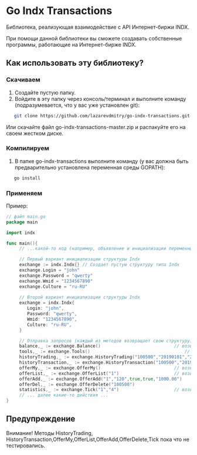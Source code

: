 # Go Indx Transactions

Библиотека, реализующая взаимодействие с API Интернет-биржи INDX.

При помощи данной библиотеки вы сможете создавать собственные программы, работающие на Интернет-бирже INDX.

## Как использовать эту библиотеку?


### Скачиваем

1. Создайте пустую папку.
2. Войдите в эту папку через консоль/терминал и выполните команду (подразумевается, что у вас уже установлен git):
```bash
   git clone https://github.com/lazarevdmitry/go-indx-transactions.git
```
   Или скачайте файл go-indx-transactions-master.zip и распакуйте его на своем жестком диске.

### Компилируем

1. В папке go-indx-transactions выполните команду (у вас должна быть предварительно установлена переменная среды GOPATH):
```bash
   go install
```

### Применяем

Пример:

```go
// файл main.go
package main

import indx

func main(){
     // ...какой-то код (например, объявление и инициализации переменных для запроса)

     // Первый вариант инициализации структуры Indx
     exchange := indx.Indx{} // Создает пустую структуру типа Indx
     exchange.Login = "john"
     exchange.Password = "qwerty"
     exchange.Wmid = "1234567890"
     exchange.Culture = "ru-RU"
     
     // Второй вариант инициализации структуры Indx
     exchange = indx.Indx{
     	Login: "john",
        Password: "qwerty",
        Wmid: "1234567890",
        Culture: "ru-RU",
     }

     // Отправка запросов (каждый из методов возвращает свою структуру)
     balance,_ := exchange.Balance()							// возвращает IndxBalance{}
     tools,_ := exchange.Tools()	     							// возвращает IndxTools{}
     historyTrading,_ := exchange.HistoryTrading("100500","20190101","20191231")		// возвращает HistoryTrading{}
     historyTransaction,_ := exchange.HistoryTransaction("100500","20190101","20191231")	// возвращает HistoryTransaction{}
     offerMy,_ := exchange.OfferMy()							// возвращает OfferMy{}
     offerList,_ := exchange.OfferList("1")						// возвращает OfferList{}
     offerAdd,_ := exchange.OfferAdd("1","120",true,true,"1000.00")			// возвращает OfferAdd{}
     offerDel,_ := exchange.OfferDelete("100500")						// возвращает OfferDelete{}
     statistics,_ := exchange.Tick("1","4")						// возвращает Tick{}
     // ... далее какие-то действия ...
}
```

## Предупреждение

Внимание! Методы HistoryTrading, HistoryTransaction,OfferMy,OfferList,OfferAdd,OfferDelete,Tick пока что не тестировались.

